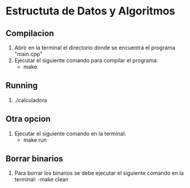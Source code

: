 # Estructuta de Datos y Algoritmos

## Compilacion
1. Abrir en la terminal el directorio donde se encuentra el programa "main.cpp"
2. Ejecutar el siguiente comando para compilar el programa:
    - make

## Running
1. ./calculadora

## Otra opcion
1. Ejecutar el siguiente comando en la terminal:
    - make run

## Borrar binarios
1. Para borrar los binarios se debe ejecutar el siguiente comando en la terminal:
    -make clean